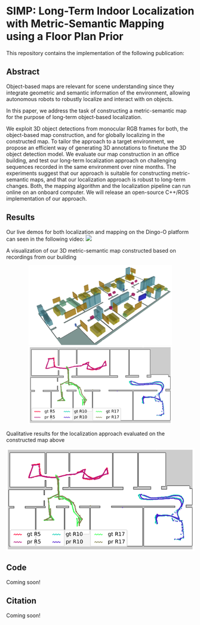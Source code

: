 # SIMP: Long-Term Indoor Localization with Metric-Semantic Mapping using a Floor Plan Prior
 This repository contains the implementation of the following publication:


## Abstract
Object-based maps are relevant for scene understanding since they integrate geometric and semantic information of the environment, allowing autonomous robots to robustly localize and interact with on objects. 

In this paper, we address the task of constructing a metric-semantic map for the purpose of long-term object-based localization. 

We exploit 3D object detections from monocular RGB frames for both, the object-based map construction, and for globally localizing in the constructed map. To tailor the approach to a target environment, we propose an efficient way of generating 3D annotations to finetune the 3D object detection model.
We evaluate our map construction in an office building, and test our long-term localization approach on challenging sequences recorded in the same environment over nine months. The experiments suggest that our approach is suitable for constructing metric-semantic maps, and that our localization approach is robust to long-term changes. 
Both, the mapping algorithm and the localization pipeline can run online on an onboard computer. 
We will release an open-source C++/ROS implementation of our approach.


## Results
Our live demos for both localization and mapping on the Dingo-O platform can seen in the following video:
[![](http://img.youtube.com/vi/z5VKtl3Vyyw/0.jpg)](https://www.youtube.com/watch?v=z5VKtl3Vyyw "SIMP")

A visualization of our 3D metric-semantic map constructed based on recordings from our building
<p align="center">
<img src="https://github.com/PRBonn/SIMP/blob/master/resources/3dmap.png" width="384"/>
<img src="https://github.com/PRBonn/SIMP/blob/master/resources/traj.png" width="384"/>
</p>
<!-- ![3Dmap](https://github.com/PRBonn/SIMP/blob/master/resources/3dmap.png) -->  

Qualitative results for the localization approach evaluated on the constructed map above
<p align="center">
<img src="https://github.com/PRBonn/SIMP/blob/master/resources/traj.png" width="512"/>
</p>

## Code
Coming soon!

## Citation
Coming soon!


